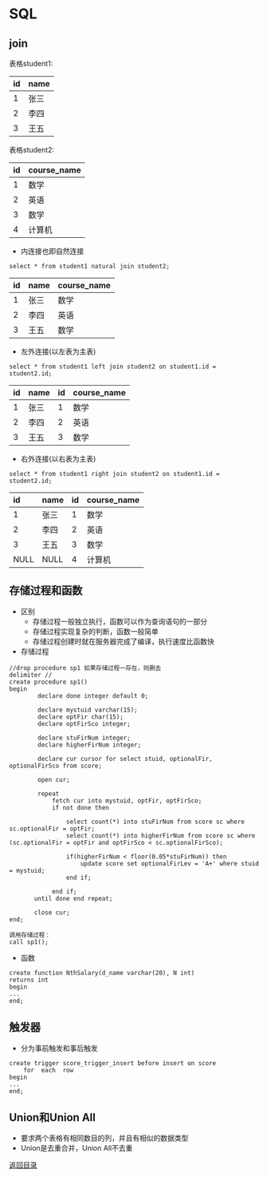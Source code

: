 # SQL

## join
表格student1:

|id|name|
|:---|:---|
|1|张三|
|2|李四|
|3|王五|

表格student2:

|id|course_name|
|:---|:---|
|1|数学|
|2|英语|
|3|数学|
|4|计算机|
* 内连接也即自然连接
```
select * from student1 natural join student2;
```
|id|name|course_name|
|:---|:---|:---|
|1|张三|数学|
|2|李四|英语|
|3|王五|数学|
* 左外连接(以左表为主表)
```
select * from student1 left join student2 on student1.id = student2.id;
```
|id|name|id|course_name|
|:---|:---|:---|:---|
|1|张三|1|数学|
|2|李四|2|英语|
|3|王五|3|数学|
* 右外连接(以右表为主表)
```
select * from student1 right join student2 on student1.id = student2.id;
```
|id|name|id|course_name|
|:---|:---|:---|:---|
|1|张三|1|数学|
|2|李四|2|英语|
|3|王五|3|数学|
|NULL|NULL|4|计算机|

## 存储过程和函数
* 区别
    * 存储过程一般独立执行，函数可以作为查询语句的一部分
    * 存储过程实现复杂的判断，函数一般简单
    * 存储过程创建时就在服务器完成了编译，执行速度比函数快
* 存储过程
```
//drop procedure sp1 如果存储过程一存在，则删去
delimiter //						  
create procedure sp1()					 
begin 
        declare done integer default 0;

        declare mystuid varchar(15);
        declare optFir char(15);
        declare optFirSco integer;

        declare stuFirNum integer;
        declare higherFirNum integer;

        declare cur cursor for select stuid, optionalFir, optionalFirSco from score;

        open cur;

        repeat
            fetch cur into mystuid, optFir, optFirSco;
            if not done then

	            select count(*) into stuFirNum from score sc where sc.optionalFir = optFir;
                select count(*) into higherFirNum from score sc where (sc.optionalFir = optFir and optFirSco < sc.optionalFirSco); 
 
                if(higherFirNum < floor(0.05*stuFirNum)) then
                    update score set optionalFirLev = 'A+' where stuid = mystuid;
                end if;

            end if;
       until done end repeat;

       close cur;						  
end;

调用存储过程：
call sp1();
```
* 函数
```
create function NthSalary(d_name varchar(20), N int)
returns int
begin
...
end;
```

## 触发器
* 分为事前触发和事后触发
```
create trigger score_trigger_insert before insert on score 
    for  each  row  
begin
...
end;
```

## Union和Union All
* 要求两个表格有相同数目的列，并且有相似的数据类型
* Union是去重合并，Union All不去重

[返回目录](../CONTENTS.md)
